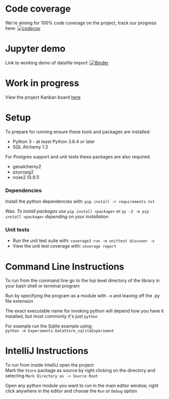 # Code coverage

We're aiming for 100% code coverage on the project, track our progress here:  [![codecov](https://codecov.io/gh/debrief/pepys-import/branch/develop/graph/badge.svg)](https://codecov.io/gh/debrief/pepys-import)

# Jupyter demo

Link to working demo of datafile import: [![Binder](https://mybinder.org/badge_logo.svg)](https://mybinder.org/v2/gh/debrief/pepys-import/develop?filepath=examples%2Fnotebooks%2Fdata_store_sqlite.ipynb)

# Work in progress
View the project Kanban board [here](https://github.com/debrief/pepys-import/projects/3)

# Setup

To prepare for running ensure these tools and packages are installed:
* Python 3 - at least Python 3.6.4 or later
* SQL Alchemy 1.3

For Postgres support and unit tests these packages are also required:
* geoalchemy2
* psycopg2
* nose2 (0.9.1)

### Dependencies

Install the python dependencies with: `pip install -r requirements.txt`

Was: _To install packages use `pip install <package>` or `py -3 -m pip install <package>` depending on your installation_

### Unit tests

* Run the unit test suite with:  `coverage3 run -m unittest discover -v`
* View the unit test coverage with: `coverage report`

# Command Line Instructions

To run from the command line go to the top level directory of the library in your bash shell or terminal program

Run by specifying the program as a module with `-m` and leaving off the .py file extension

The exact executable name for invoking python will depend how you have it installed, but most commonly it's just `python`
  
For example run the Sqlite example using:  
```python -m Experiments.DataStore_sqliteExperiment```

# IntelliJ Instructions

To run from inside IntelliJ open the project  
Mark the `Store` package as source by right clicking on the directory and selecting `Mark Directory as -> Source Root`

Open any python module you want to run in the main editor window, right click anywhere in the editor and choose the `Run` or `Debug` option


